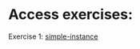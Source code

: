 # Access exercises:
Exercise 1:
[simple-instance](https://github.com/ion-onboarding/book-terraform-up/tree/main/ch2/ex1-simple-instance)
